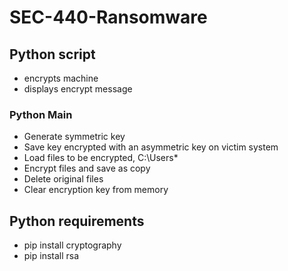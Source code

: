 # SEC-440-Ransomware

## Python script
- encrypts machine
- displays encrypt message

### Python Main
- Generate symmetric key
- Save key encrypted with an asymmetric key on victim system 
- Load files to be encrypted, C:\Users\*
- Encrypt files and save as copy
- Delete original files
- Clear encryption key from memory

## Python requirements
- pip install cryptography
- pip install rsa
